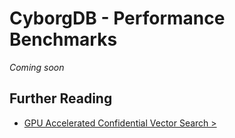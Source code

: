 # CyborgDB - Performance Benchmarks

_Coming soon_

## Further Reading

- [GPU Accelerated Confidential Vector Search >](https://developer.nvidia.com/blog/bringing-confidentiality-to-vector-search-with-cyborg-and-nvidia-cuvs/)